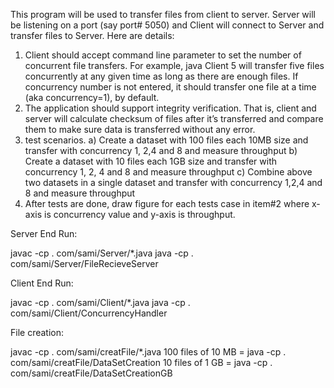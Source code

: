 This program will be used to transfer files from client to server. Server will be listening on a port (say port# 5050) and Client will connect to Server and transfer files to Server. Here are details:
  1. Client should accept command line parameter to set the number of concurrent file transfers. For example, java Client 5 will transfer five files concurrently at any given time      as long as there are enough files.  If concurrency number is not entered, it should transfer one file at a time (aka concurrency=1), by default.
  2. The application should support integrity verification. That is, client and server will calculate checksum of files after it’s transferred and compare them to make sure            data is transferred without any error.
  3. test scenarios.
      a) Create a dataset with 100 files each 10MB size and transfer with concurrency 1, 2,4 and 8 and measure throughput
      b) Create a dataset with 10 files each 1GB size and transfer with concurrency 1, 2, 4 and 8 and measure throughput
      c) Combine above two datasets in a single dataset and transfer with concurrency 1,2,4 and 8 and measure throughput
  4. After tests are done, draw figure for each tests case in item#2 where x-axis is concurrency value and y-axis is throughput.
  
  
Server End Run:

javac -cp . com/sami/Server/*.java
java -cp . com/sami/Server/FileRecieveServer

Client End Run:

javac -cp . com/sami/Client/*.java
java -cp . com/sami/Client/ConcurrencyHandler

File creation:

javac -cp . com/sami/creatFile/*.java
100 files of 10 MB = java -cp . com/sami/creatFile/DataSetCreation
10 files of 1 GB = java -cp . com/sami/creatFile/DataSetCreationGB
